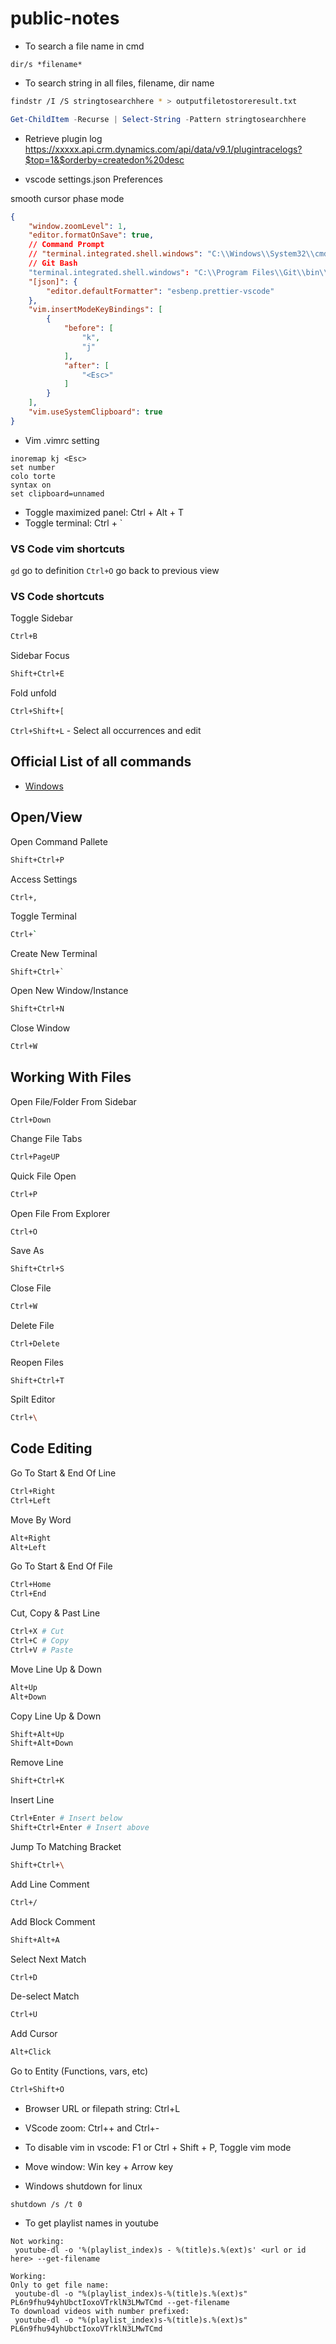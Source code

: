 # public-notes

- To search a file name in cmd

```
dir/s *filename*
```

- To search string in all files, filename, dir name

```bash
findstr /I /S stringtosearchhere * > outputfiletostoreresult.txt
```
```powershell
Get-ChildItem -Recurse | Select-String -Pattern stringtosearchhere
```

- Retrieve plugin log
  https://xxxxx.api.crm.dynamics.com/api/data/v9.1/plugintracelogs?$top=1&$orderby=createdon%20desc

- vscode settings.json Preferences

smooth cursor phase mode

```json
{
    "window.zoomLevel": 1,
    "editor.formatOnSave": true,
    // Command Prompt
    // "terminal.integrated.shell.windows": "C:\\Windows\\System32\\cmd.exe"
    // Git Bash
    "terminal.integrated.shell.windows": "C:\\Program Files\\Git\\bin\\bash.exe",
    "[json]": {
        "editor.defaultFormatter": "esbenp.prettier-vscode"
    },
    "vim.insertModeKeyBindings": [
        {
            "before": [
                "k",
                "j"
            ],
            "after": [
                "<Esc>"
            ]
        }
    ],
    "vim.useSystemClipboard": true
}
```

- Vim .vimrc setting

```
inoremap kj <Esc>
set number
colo torte
syntax on
set clipboard=unnamed
```

- Toggle maximized panel: Ctrl + Alt + T
- Toggle terminal: Ctrl + `


### VS Code vim shortcuts
`gd` go to definition
`Ctrl+O` go back to previous view 

### VS Code shortcuts

Toggle Sidebar

```bash
Ctrl+B
```

Sidebar Focus

```bash
Shift+Ctrl+E
```

Fold unfold

```bash
Ctrl+Shift+[
```

`Ctrl+Shift+L` - Select all occurrences and edit

## Official List of all commands

* [Windows](https://code.visualstudio.com/shortcuts/keyboard-shortcuts-windows.pdf)

## Open/View

Open Command Pallete

```bash
Shift+Ctrl+P
```

Access Settings

```bash
Ctrl+,
```

Toggle Terminal

```bash
Ctrl+`
```

Create New Terminal
```
Shift+Ctrl+`
```


Open New Window/Instance

```bash
Shift+Ctrl+N
```

Close Window

```bash
Ctrl+W
```

## Working With Files


Open File/Folder From Sidebar
```
Ctrl+Down
```

Change File Tabs

```bash
Ctrl+PageUP
```

Quick File Open

```bash
Ctrl+P
```

Open File From Explorer

```bash
Ctrl+O
```

Save As

```bash
Shift+Ctrl+S
```

Close File

```bash
Ctrl+W
```

Delete File
```
Ctrl+Delete
```

Reopen Files
```
Shift+Ctrl+T
```

Spilt Editor

```bash
Ctrl+\
```

## Code Editing

Go To Start & End Of Line

```bash
Ctrl+Right
Ctrl+Left
```

Move By Word

```bash
Alt+Right
Alt+Left
```

Go To Start & End Of File

```bash
Ctrl+Home
Ctrl+End
```

Cut, Copy & Past Line

```bash
Ctrl+X # Cut
Ctrl+C # Copy
Ctrl+V # Paste
```

Move Line Up & Down

```bash
Alt+Up
Alt+Down
```

Copy Line Up & Down

```bash
Shift+Alt+Up
Shift+Alt+Down
```

Remove Line

```bash
Shift+Ctrl+K
```

Insert Line

```bash
Ctrl+Enter # Insert below
Shift+Ctrl+Enter # Insert above
```

Jump To Matching Bracket

```bash
Shift+Ctrl+\
```

Add Line Comment

```bash
Ctrl+/
```

Add Block Comment

```bash
Shift+Alt+A
```

Select Next Match

```bash
Ctrl+D
```

De-select Match

```bash
Ctrl+U
```

Add Cursor

```bash
Alt+Click
```

Go to Entity (Functions, vars, etc)

```bash
Ctrl+Shift+O
```

- Browser URL or filepath string: Ctrl+L
- VScode zoom: Ctrl++ and Ctrl+-
- To disable vim in vscode: F1 or Ctrl + Shift + P, Toggle vim mode
- Move window: Win key + Arrow key

- Windows shutdown for linux
```
shutdown /s /t 0
```
- To get playlist names in youtube

```
Not working:
 youtube-dl -o '%(playlist_index)s - %(title)s.%(ext)s' <url or id here> --get-filename

Working:
Only to get file name:
 youtube-dl -o "%(playlist_index)s-%(title)s.%(ext)s" PL6n9fhu94yhUbctIoxoVTrklN3LMwTCmd --get-filename
To download videos with number prefixed:
 youtube-dl -o "%(playlist_index)s-%(title)s.%(ext)s" PL6n9fhu94yhUbctIoxoVTrklN3LMwTCmd

```
